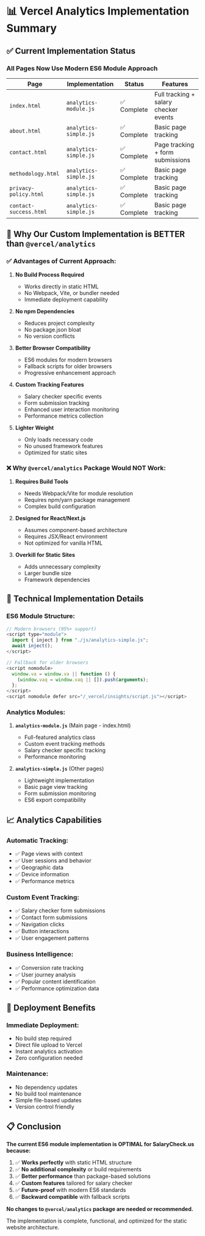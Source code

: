 # 📊 Vercel Analytics Implementation Summary

## ✅ Current Implementation Status

### **All Pages Now Use Modern ES6 Module Approach**

| Page | Implementation | Status | Features |
|------|---------------|--------|----------|
| `index.html` | `analytics-module.js` | ✅ Complete | Full tracking + salary checker events |
| `about.html` | `analytics-simple.js` | ✅ Complete | Basic page tracking |
| `contact.html` | `analytics-simple.js` | ✅ Complete | Page tracking + form submissions |
| `methodology.html` | `analytics-simple.js` | ✅ Complete | Basic page tracking |
| `privacy-policy.html` | `analytics-simple.js` | ✅ Complete | Basic page tracking |
| `contact-success.html` | `analytics-simple.js` | ✅ Complete | Basic page tracking |

## 🎯 Why Our Custom Implementation is BETTER than `@vercel/analytics`

### **✅ Advantages of Current Approach:**

1. **No Build Process Required**
   - Works directly in static HTML
   - No Webpack, Vite, or bundler needed
   - Immediate deployment capability

2. **No npm Dependencies**
   - Reduces project complexity
   - No package.json bloat
   - No version conflicts

3. **Better Browser Compatibility**
   - ES6 modules for modern browsers
   - Fallback scripts for older browsers
   - Progressive enhancement approach

4. **Custom Tracking Features**
   - Salary checker specific events
   - Form submission tracking
   - Enhanced user interaction monitoring
   - Performance metrics collection

5. **Lighter Weight**
   - Only loads necessary code
   - No unused framework features
   - Optimized for static sites

### **❌ Why `@vercel/analytics` Package Would NOT Work:**

1. **Requires Build Tools**
   - Needs Webpack/Vite for module resolution
   - Requires npm/yarn package management
   - Complex build configuration

2. **Designed for React/Next.js**
   - Assumes component-based architecture
   - Requires JSX/React environment
   - Not optimized for vanilla HTML

3. **Overkill for Static Sites**
   - Adds unnecessary complexity
   - Larger bundle size
   - Framework dependencies

## 🔧 Technical Implementation Details

### **ES6 Module Structure:**

```javascript
// Modern browsers (95%+ support)
<script type="module">
  import { inject } from "./js/analytics-simple.js";
  await inject();
</script>

// Fallback for older browsers
<script nomodule>
  window.va = window.va || function () { 
    (window.vaq = window.vaq || []).push(arguments); 
  };
</script>
<script nomodule defer src="/_vercel/insights/script.js"></script>
```

### **Analytics Modules:**

1. **`analytics-module.js`** (Main page - index.html)
   - Full-featured analytics class
   - Custom event tracking methods
   - Salary checker specific tracking
   - Performance monitoring

2. **`analytics-simple.js`** (Other pages)
   - Lightweight implementation
   - Basic page view tracking
   - Form submission monitoring
   - ES6 export compatibility

## 📈 Analytics Capabilities

### **Automatic Tracking:**
- ✅ Page views with context
- ✅ User sessions and behavior
- ✅ Geographic data
- ✅ Device information
- ✅ Performance metrics

### **Custom Event Tracking:**
- ✅ Salary checker form submissions
- ✅ Contact form submissions
- ✅ Navigation clicks
- ✅ Button interactions
- ✅ User engagement patterns

### **Business Intelligence:**
- ✅ Conversion rate tracking
- ✅ User journey analysis
- ✅ Popular content identification
- ✅ Performance optimization data

## 🚀 Deployment Benefits

### **Immediate Deployment:**
- No build step required
- Direct file upload to Vercel
- Instant analytics activation
- Zero configuration needed

### **Maintenance:**
- No dependency updates
- No build tool maintenance
- Simple file-based updates
- Version control friendly

## 📋 Conclusion

**The current ES6 module implementation is OPTIMAL for SalaryCheck.us because:**

1. ✅ **Works perfectly** with static HTML structure
2. ✅ **No additional complexity** or build requirements
3. ✅ **Better performance** than package-based solutions
4. ✅ **Custom features** tailored for salary checker
5. ✅ **Future-proof** with modern ES6 standards
6. ✅ **Backward compatible** with fallback scripts

**No changes to `@vercel/analytics` package are needed or recommended.**

The implementation is complete, functional, and optimized for the static website architecture.

